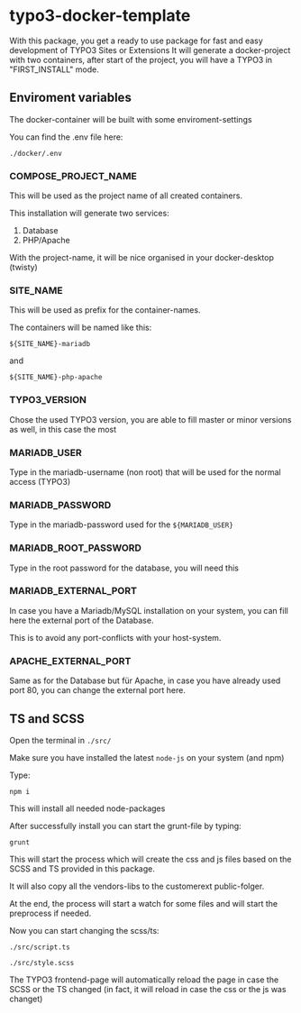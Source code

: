 # typo3-docker-template

With this package, you get a ready to use package for fast and easy development of TYPO3 Sites or Extensions
It will generate a docker-project with two containers, after start of the project, you will have a TYPO3 in "FIRST_INSTALL" mode.

## Enviroment variables

The docker-container will be built with some enviroment-settings

You can find the .env file here:
```
./docker/.env
```

### COMPOSE_PROJECT_NAME

This will be used as the project name of all created containers.

This installation will generate two services:
1. Database
2. PHP/Apache

With the project-name, it will be nice organised in your docker-desktop (twisty)

### SITE_NAME

This will be used as prefix for the container-names.

The containers will be named like this:

```
${SITE_NAME}-mariadb
```
and
```
${SITE_NAME}-php-apache
```

### TYPO3_VERSION

Chose the used TYPO3 version, you are able to fill master or minor versions as well, in this case the most 

### MARIADB_USER

Type in the mariadb-username (non root) that will be used for the normal access (TYPO3)

### MARIADB_PASSWORD

Type in the mariadb-password used for the ```${MARIADB_USER}```

### MARIADB_ROOT_PASSWORD

Type in the root password for the database, you will need this 

### MARIADB_EXTERNAL_PORT

In case you have a Mariadb/MySQL installation on your system, you can fill here the external port of the Database.

This is to avoid any port-conflicts with your host-system.

### APACHE_EXTERNAL_PORT

Same as for the Database but für Apache, in case you have already used port 80, you can change the external port here.


## TS and SCSS

Open the terminal in ```./src/```

Make sure you have installed the latest ```node-js``` on your system (and npm)

Type:
```
npm i
```

This will install all needed node-packages

After successfully install you can start the grunt-file by typing:

```
grunt
```

This will start the process which will create the css and js files based on the SCSS and TS provided in this package.

It will also copy all the vendors-libs to the customerext public-folger.

At the end, the process will start a watch for some files and will start the preprocess if needed.

Now you can start changing the scss/ts:
```
./src/script.ts
```

```
./src/style.scss
```

The TYPO3 frontend-page will automatically reload the page in case the SCSS or the TS changed (in fact, it will reload in case the css or the js was changet)


